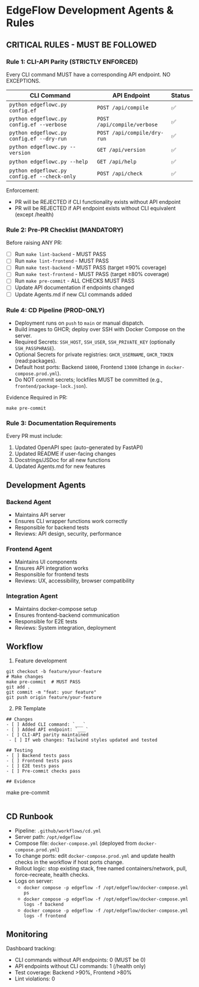 # EdgeFlow Development Agents & Rules

## CRITICAL RULES - MUST BE FOLLOWED

### Rule 1: CLI-API Parity (STRICTLY ENFORCED)

Every CLI command MUST have a corresponding API endpoint. NO EXCEPTIONS.

| CLI Command | API Endpoint | Status |
|------------|--------------|--------|
| `python edgeflowc.py config.ef` | `POST /api/compile` | ✅ |
| `python edgeflowc.py config.ef --verbose` | `POST /api/compile/verbose` | ✅ |
| `python edgeflowc.py config.ef --dry-run` | `POST /api/compile/dry-run` | ✅ |
| `python edgeflowc.py --version` | `GET /api/version` | ✅ |
| `python edgeflowc.py --help` | `GET /api/help` | ✅ |
| `python edgeflowc.py config.ef --check-only` | `POST /api/check` | ✅ |

Enforcement:

- PR will be REJECTED if CLI functionality exists without API endpoint
- PR will be REJECTED if API endpoint exists without CLI equivalent (except /health)

### Rule 2: Pre-PR Checklist (MANDATORY)

Before raising ANY PR:

- [ ] Run `make lint-backend` - MUST PASS
- [ ] Run `make lint-frontend` - MUST PASS
- [ ] Run `make test-backend` - MUST PASS (target ≥90% coverage)
- [ ] Run `make test-frontend` - MUST PASS (target ≥80% coverage)
- [ ] Run `make pre-commit` - ALL CHECKS MUST PASS
- [ ] Update API documentation if endpoints changed
- [ ] Update Agents.md if new CLI commands added

### Rule 4: CD Pipeline (PROD-ONLY)

- Deployment runs on `push` to `main` or manual dispatch.
- Build images to GHCR; deploy over SSH with Docker Compose on the server.
- Required Secrets: `SSH_HOST`, `SSH_USER`, `SSH_PRIVATE_KEY` (optionally `SSH_PASSPHRASE`).
- Optional Secrets for private registries: `GHCR_USERNAME`, `GHCR_TOKEN` (read:packages).
- Default host ports: Backend `18000`, Frontend `13000` (change in `docker-compose.prod.yml`).
- Do NOT commit secrets; lockfiles MUST be committed (e.g., `frontend/package-lock.json`).

Evidence Required in PR:
```
make pre-commit
```

### Rule 3: Documentation Requirements

Every PR must include:

1. Updated OpenAPI spec (auto-generated by FastAPI)
2. Updated README if user-facing changes
3. Docstrings/JSDoc for all new functions
4. Updated Agents.md for new features

## Development Agents

### Backend Agent

- Maintains API server
- Ensures CLI wrapper functions work correctly
- Responsible for backend tests
- Reviews: API design, security, performance

### Frontend Agent

- Maintains UI components
- Ensures API integration works
- Responsible for frontend tests
- Reviews: UX, accessibility, browser compatibility

### Integration Agent

- Maintains docker-compose setup
- Ensures frontend-backend communication
- Responsible for E2E tests
- Reviews: System integration, deployment

## Workflow

1. Feature development

```
git checkout -b feature/your-feature
# Make changes
make pre-commit  # MUST PASS
git add .
git commit -m "feat: your feature"
git push origin feature/your-feature
```

2. PR Template

```
## Changes
- [ ] Added CLI command: `___`
- [ ] Added API endpoint: `___`
- [ ] CLI-API parity maintained
 - [ ] If web changes: Tailwind styles updated and tested

## Testing
- [ ] Backend tests pass
- [ ] Frontend tests pass
- [ ] E2E tests pass
- [ ] Pre-commit checks pass

## Evidence
```
make pre-commit
```
```

## CD Runbook

- Pipeline: `.github/workflows/cd.yml`
- Server path: `/opt/edgeflow`
- Compose file: `docker-compose.yml` (deployed from `docker-compose.prod.yml`)
- To change ports: edit `docker-compose.prod.yml` and update health checks in the workflow if host ports change.
- Rollout logic: stop existing stack, free named containers/network, pull, force-recreate, health checks.
- Logs on server:
  - `docker compose -p edgeflow -f /opt/edgeflow/docker-compose.yml ps`
  - `docker compose -p edgeflow -f /opt/edgeflow/docker-compose.yml logs -f backend`
  - `docker compose -p edgeflow -f /opt/edgeflow/docker-compose.yml logs -f frontend`

## Monitoring

Dashboard tracking:

- CLI commands without API endpoints: 0 (MUST be 0)
- API endpoints without CLI commands: 1 (/health only)
- Test coverage: Backend >90%, Frontend >80%
- Lint violations: 0
